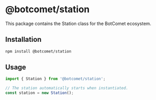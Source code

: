 # @botcomet/station

This package contains the Station class for the BotComet ecosystem.

## Installation

```bash
npm install @botcomet/station
```

## Usage

```js
import { Station } from '@botcomet/station';

// The station automatically starts when instantiated.
const station = new Station();
```
